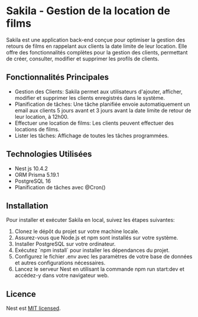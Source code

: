 # Sakila -  Gestion de la location de films

Sakila est une application back-end conçue pour optimiser la gestion des retours de films en rappelant aux clients la date limite de leur location. Elle offre des fonctionnalités complètes pour la gestion des clients, permettant de créer, consulter, modifier et supprimer les profils de clients.

## Fonctionnalités Principales

<ul>
  <li>Gestion des Clients: Sakila permet aux utilisateurs d'ajouter, afficher, modifier et supprimer les clients enregistrés dans le système.</li>
  <li>Planification de tâches: Une tâche planifiée envoie automatiquement un email aux clients 5 jours avant et 3 jours avant la date limite de retour de leur location, à          12h00.</li>
  <li>Effectuer une location de films: Les clients peuvent effectuer des locations de films.</li>
  <li>Lister les tâches: Affichage de toutes les tâches programmées.</li>
</ul>  

## Technologies Utilisées

<ul>
  <li>Nest js 10.4.2</li>
  <li>ORM Prisma 5.19.1</li>
  <li>PostgreSQL 16</li>
  <li>Planification de tâches avec @Cron()</li>
</ul>  

## Installation 

Pour installer et exécuter Sakila en local, suivez les étapes suivantes:

<ol>
  <li>Clonez le dépôt du projet sur votre machine locale.</li>
  <li>Assurez-vous que Node.js et npm sont installés sur votre système.</li>
  <li>Installer PostgreSQL sur votre ordinateur.</li>
  <li>Exécutez `npm install` pour installer les dépendances du projet.</li>
  <li>Configurez le fichier .env avec les paramètres de votre base de données et autres configurations nécessaires.</li>
  <li>Lancez le serveur Nest en utilisant la commande npm run start:dev et accédez-y dans votre navigateur web.</li>
</ol> 

## Licence

Nest est [MIT licensed](LICENSE).
